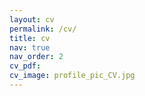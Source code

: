 ```yaml
---
layout: cv
permalink: /cv/
title: cv
nav: true
nav_order: 2
cv_pdf:
cv_image: profile_pic_CV.jpg
---
```

